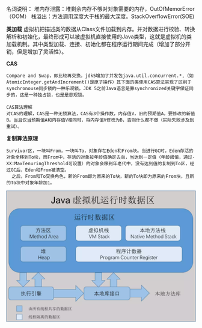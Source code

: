 

名词说明：
堆内存泄露：堆剩余内存不够对对象需要的内存，OutOfMemorError（OOM）
栈溢出：方法调用深度大于栈的最大深度。StackOverflowError(SOE)

**类加载**
虚拟机把描述类的数据从Class文件加载到内存。并对数据进行校验、转换解析和初始化，最终形成可以被虚拟机直接使用的Java类型，这就是虚拟机的类加载机制。其中类型加载、连接、初始化都在程序运行期间完成（增加了部分开销，但是增加了灵活性）。

**CAS**

	Compare and Swap，即比较再交换。jdk5增加了并发包java.util.concurrent.*,（如AtomicInteger.getAndIncrement()是原子操作）其下面的类使用CAS算法实现了区别于synchronouse同步锁的一种乐观锁。JDK 5之前Java语言是靠synchronized关键字保证同步的，这是一种独占锁，也是是悲观锁。

	CAS算法理解
	对CAS的理解，CAS是一种无锁算法，CAS有3个操作数，内存值V，旧的预期值A，要修改的新值B。当且仅当预期值A和内存值V相同时，将内存值V修改为B，否则什么都不做（实际失败涉及到重试）。

**复制算法原理** 

	Survivor区，一块叫From，一块叫To，对象存在Eden和From块。当进行GC时，Eden存活的对象全移到To块，而From中，存活的对象按年龄值确定去向，当达到一定值（年龄阈值，通过-XX:MaxTenuringThreshold可设置）的对象会移到年老代中，没有达到值的复制到To区，经过GC后，Eden和From被清空。
	  之后，From和To交换角色，新的From即为原来的To块，新的To块即为原来的From块，且新的To块中对象年龄加1。
![Alt text](./images/20200516001.PNG)